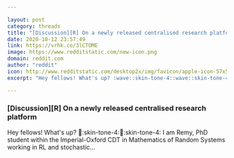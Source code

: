 ```yaml
---

layout: post
category: threads
title: "[Discussion][R] On a newly released centralised research platform"
date: 2020-10-12 23:57:49
link: https://vrhk.co/3lCTOME
image: https://www.redditstatic.com/new-icon.png
domain: reddit.com
author: "reddit"
icon: http://www.redditstatic.com/desktop2x/img/favicon/apple-icon-57x57.png
excerpt: "Hey fellows! What's up? :wave::skin-tone-4::wave::skin-tone-4: I am Remy, PhD student within the Imperial-Oxford CDT in Mathematics of Random Systems working in RL and stochastic..."

---
```


### [Discussion][R] On a newly released centralised research platform

Hey fellows! What's up? :wave::skin-tone-4::wave::skin-tone-4: I am Remy, PhD student within the Imperial-Oxford CDT in Mathematics of Random Systems working in RL and stochastic...